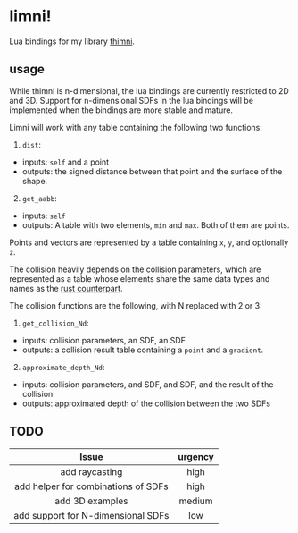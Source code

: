 # limni!
Lua bindings for my library [thimni](https://codeberg.org/0x177/thimni).

## usage
While thimni is n-dimensional, the lua bindings are currently restricted to 2D
and 3D. Support for n-dimensional SDFs in the lua bindings will be implemented
when the bindings are more stable and mature.

Limni will work with any table containing the following two functions:
1. `dist`:
  - inputs: `self` and a point
  - outputs: the signed distance between that point and the surface of the
  shape.
2. `get_aabb`:
  - inputs: `self`
  - outputs: A table with two elements, `min` and `max`. Both of them are points.

Points and vectors are represented by a table containing `x`, `y`, and
optionally `z`.

The collision heavily depends on the collision parameters, which are
represented as a table whose elements share the same data types and names as
the [rust counterpart](https://docs.rs/thimni/latest/thimni/utils/struct.CollisionParameters.html).

The collision functions are the following, with N replaced with 2 or 3:
1. `get_collision_Nd`:
  - inputs: collision parameters, an SDF, an SDF
  - outputs: a collision result table containing a `point` and a `gradient`.
2. `approximate_depth_Nd`:
  - inputs: collision parameters, and SDF, and SDF, and the result of the collision
  - outputs: approximated depth of the collision between the two SDFs

## TODO
| Issue                                | urgency       |
| :----------------------------------: | :-----------: |
| add raycasting                       | high          |
| add helper for combinations of SDFs  | high          |
| add 3D examples                      | medium        |
| add support for N-dimensional SDFs   | low           |
